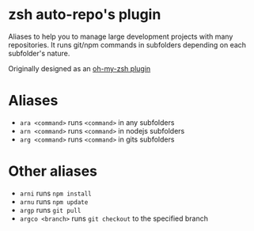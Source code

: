 # zsh auto-repo's plugin

Aliases to help you to manage large development projects with many repositories. It runs git/npm commands in subfolders depending on each subfolder's nature.

Originally designed as an [oh-my-zsh plugin](https://github.com/robbyrussell/oh-my-zsh/wiki/Plugins)

# Aliases

* `ara <command>` runs `<command>` in any subfolders
* `arn <command>` runs `<command>` in nodejs subfolders
* `arg <command>` runs `<command>` in gits subfolders

# Other aliases

* `arni` runs `npm install`
* `arnu` runs `npm update`
* `argp` runs `git pull`
* `argco <branch>` runs `git checkout` to the specified branch

